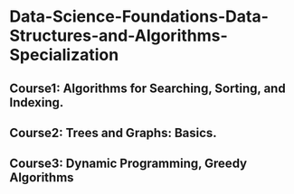 # Data-Science-Foundations-Data-Structures-and-Algorithms-Specialization
## Course1: Algorithms for Searching, Sorting, and Indexing. 

## Course2: Trees and Graphs: Basics. 

## Course3:  Dynamic Programming, Greedy Algorithms
